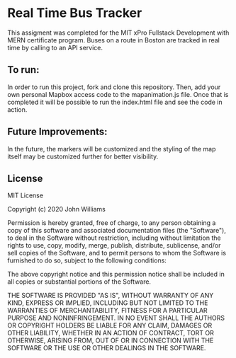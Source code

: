 # Real Time Bus Tracker

This assigment was completed for the MIT xPro Fullstack Development with MERN certificate program. Buses on a route in Boston are tracked in real time by calling to an API service.
<br>
<h2>To run: </h2>
In order to run this project, fork and clone this repository. Then, add your own personal Mapbox access code to the mapanimation.js file. Once that is completed it will be possible to run the index.html file and see the code in action. 
<br>
<h2>Future Improvements:</h2>
In the future, the markers will be customized and the styling of the map itself may be customized further for better visibility.
<br>
<h2>License</h2>
MIT License

Copyright (c) 2020 John Williams

Permission is hereby granted, free of charge, to any person obtaining a copy of this software and associated documentation files (the "Software"), to deal in the Software without restriction, including without limitation the rights to use, copy, modify, merge, publish, distribute, sublicense, and/or sell copies of the Software, and to permit persons to whom the Software is furnished to do so, subject to the following conditions:

The above copyright notice and this permission notice shall be included in all copies or substantial portions of the Software.

THE SOFTWARE IS PROVIDED "AS IS", WITHOUT WARRANTY OF ANY KIND, EXPRESS OR IMPLIED, INCLUDING BUT NOT LIMITED TO THE WARRANTIES OF MERCHANTABILITY, FITNESS FOR A PARTICULAR PURPOSE AND NONINFRINGEMENT. IN NO EVENT SHALL THE AUTHORS OR COPYRIGHT HOLDERS BE LIABLE FOR ANY CLAIM, DAMAGES OR OTHER LIABILITY, WHETHER IN AN ACTION OF CONTRACT, TORT OR OTHERWISE, ARISING FROM, OUT OF OR IN CONNECTION WITH THE SOFTWARE OR THE USE OR OTHER DEALINGS IN THE SOFTWARE.
